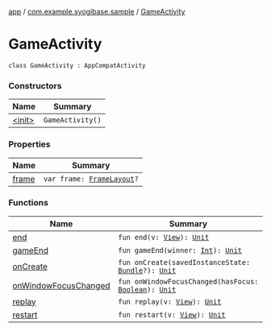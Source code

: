 [app](../../index.md) / [com.example.syogibase.sample](../index.md) / [GameActivity](./index.md)

# GameActivity

`class GameActivity : AppCompatActivity`

### Constructors

| Name | Summary |
|---|---|
| [&lt;init&gt;](-init-.md) | `GameActivity()` |

### Properties

| Name | Summary |
|---|---|
| [frame](frame.md) | `var frame: `[`FrameLayout`](https://developer.android.com/reference/android/widget/FrameLayout.html)`?` |

### Functions

| Name | Summary |
|---|---|
| [end](end.md) | `fun end(v: `[`View`](https://developer.android.com/reference/android/view/View.html)`): `[`Unit`](https://kotlinlang.org/api/latest/jvm/stdlib/kotlin/-unit/index.html) |
| [gameEnd](game-end.md) | `fun gameEnd(winner: `[`Int`](https://kotlinlang.org/api/latest/jvm/stdlib/kotlin/-int/index.html)`): `[`Unit`](https://kotlinlang.org/api/latest/jvm/stdlib/kotlin/-unit/index.html) |
| [onCreate](on-create.md) | `fun onCreate(savedInstanceState: `[`Bundle`](https://developer.android.com/reference/android/os/Bundle.html)`?): `[`Unit`](https://kotlinlang.org/api/latest/jvm/stdlib/kotlin/-unit/index.html) |
| [onWindowFocusChanged](on-window-focus-changed.md) | `fun onWindowFocusChanged(hasFocus: `[`Boolean`](https://kotlinlang.org/api/latest/jvm/stdlib/kotlin/-boolean/index.html)`): `[`Unit`](https://kotlinlang.org/api/latest/jvm/stdlib/kotlin/-unit/index.html) |
| [replay](replay.md) | `fun replay(v: `[`View`](https://developer.android.com/reference/android/view/View.html)`): `[`Unit`](https://kotlinlang.org/api/latest/jvm/stdlib/kotlin/-unit/index.html) |
| [restart](restart.md) | `fun restart(v: `[`View`](https://developer.android.com/reference/android/view/View.html)`): `[`Unit`](https://kotlinlang.org/api/latest/jvm/stdlib/kotlin/-unit/index.html) |
